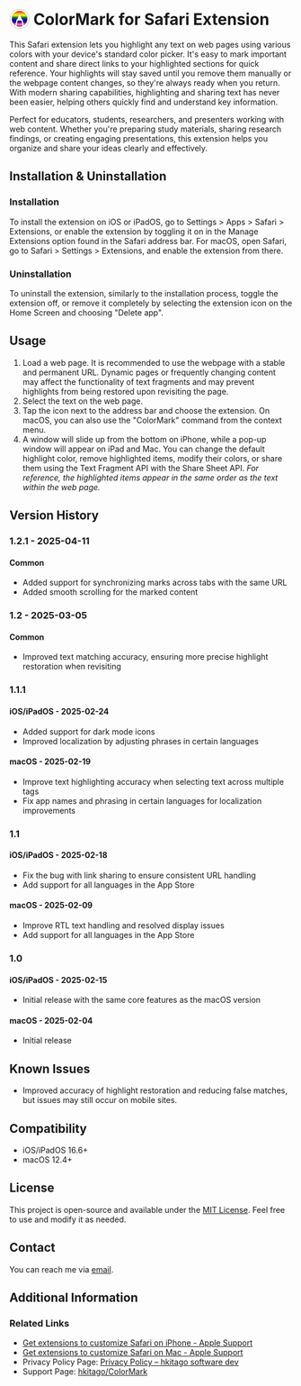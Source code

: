 # <img src="https://raw.githubusercontent.com/hkitago/ColorMark/refs/heads/main/Shared%20(App)/Resources/Icon.png" height="36" valign="bottom"/> ColorMark for Safari Extension

This Safari extension lets you highlight any text on web pages using various colors with your device's standard color picker. It's easy to mark important content and share direct links to your highlighted sections for quick reference. Your highlights will stay saved until you remove them manually or the webpage content changes, so they're always ready when you return. With modern sharing capabilities, highlighting and sharing text has never been easier, helping others quickly find and understand key information.

Perfect for educators, students, researchers, and presenters working with web content. Whether you're preparing study materials, sharing research findings, or creating engaging presentations, this extension helps you organize and share your ideas clearly and effectively.

## Installation & Uninstallation

### Installation

To install the extension on iOS or iPadOS, go to Settings > Apps > Safari > Extensions, or enable the extension by toggling it on in the Manage Extensions option found in the Safari address bar.
For macOS, open Safari, go to Safari > Settings > Extensions, and enable the extension from there.

### Uninstallation

To uninstall the extension, similarly to the installation process, toggle the extension off, or remove it completely by selecting the extension icon on the Home Screen and choosing "Delete app".

## Usage

1. Load a web page. It is recommended to use the webpage with a stable and permanent URL. Dynamic pages or frequently changing content may affect the functionality of text fragments and may prevent highlights from being restored upon revisiting the page.
2. Select the text on the web page.
3. Tap the icon next to the address bar and choose the extension. On macOS, you can also use the "ColorMark" command from the context menu.
4. A window will slide up from the bottom on iPhone, while a pop-up window will appear on iPad and Mac. You can change the default highlight color, remove highlighted items, modify their colors, or share them using the Text Fragment API with the Share Sheet API. *For reference, the highlighted items appear in the same order as the text within the web page.*

## Version History

### 1.2.1 - 2025-04-11

#### **Common**

- Added support for synchronizing marks across tabs with the same URL
- Added smooth scrolling for the marked content

### 1.2 - 2025-03-05

#### **Common**

- Improved text matching accuracy, ensuring more precise highlight restoration when revisiting

### 1.1.1

#### **iOS/iPadOS** - 2025-02-24

- Added support for dark mode icons
- Improved localization by adjusting phrases in certain languages

#### **macOS** - 2025-02-19

- Improve text highlighting accuracy when selecting text across multiple tags
- Fix app names and phrasing in certain languages for localization improvements

### 1.1

#### **iOS/iPadOS** - 2025-02-18

- Fix the bug with link sharing to ensure consistent URL handling
- Add support for all languages in the App Store

#### **macOS** - 2025-02-09

- Improve RTL text handling and resolved display issues
- Add support for all languages in the App Store

### 1.0

#### **iOS/iPadOS** - 2025-02-15

- Initial release with the same core features as the macOS version

#### **macOS** - 2025-02-04

- Initial release

## Known Issues

- Improved accuracy of highlight restoration and reducing false matches, but issues may still occur on mobile sites.

## Compatibility

- iOS/iPadOS 16.6+
- macOS 12.4+

## License

This project is open-source and available under the [MIT License](LICENSE). Feel free to use and modify it as needed.

## Contact

You can reach me via [email](mailto:hkitago@icloud.com?subject=Support%20for%20ColorMark).

## Additional Information

### Related Links

- [Get extensions to customize Safari on iPhone - Apple Support](https://support.apple.com/guide/iphone/iphab0432bf6/18.0/ios/18.0)
- [Get extensions to customize Safari on Mac - Apple Support](https://support.apple.com/guide/safari/get-extensions-sfri32508/mac)
- Privacy Policy Page: [Privacy Policy – hkitago software dev](https://hkitago.com/wpautoterms/privacy-policy/)
- Support Page: [hkitago/ColorMark](https://github.com/hkitago/ColorMark/)
